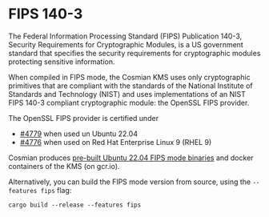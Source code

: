 # FIPS 140-3

The Federal Information Processing Standard (FIPS) Publication 140-3, Security Requirements for
Cryptographic Modules, is a US government standard that specifies the security requirements for
cryptographic modules protecting sensitive information.

When compiled in FIPS mode, the Cosmian KMS uses only cryptographic primitives that are compliant
with the standards of the National Institute of Standards and Technology (NIST) and uses
implementations of an NIST FIPS 140-3 compliant cryptographic module: the OpenSSL FIPS provider.

The OpenSSL FIPS provider is certified under

- [#4779](https://csrc.nist.gov/projects/cryptographic-module-validation-program/certificate/4794)
  when used un Ubuntu 22.04
- [#4776](https://csrc.nist.gov/projects/cryptographic-module-validation-program/certificate/4746)
  when used on Red Hat Enterprise Linux 9 (RHEL 9)

Cosmian
produces [pre-built Ubuntu 22.04 FIPS mode binaries](https://package.cosmian.com/kms/4.19.1/ubuntu-22.04/)
and docker containers of the KMS (on gcr.io).

Alternatively, you can build the FIPS mode version from source, using the `--features fips` flag:

```shell
cargo build --release --features fips
```
